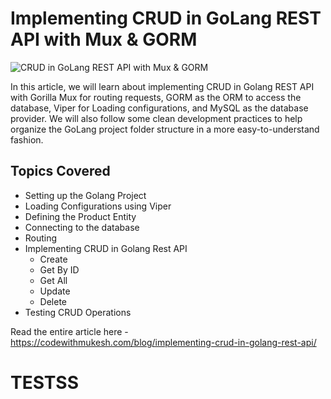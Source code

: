 # Implementing CRUD in GoLang REST API with Mux & GORM

![CRUD in GoLang REST API with Mux & GORM](https://codewithmukesh.com/wp-content/uploads/2022/03/CRUD-in-Golang-REST-API-with-Mux-GORM-Simple-Guide.png)

In this article, we will learn about implementing CRUD in Golang REST API with Gorilla Mux for routing requests, GORM as the ORM to access the database, Viper for Loading configurations, and MySQL as the database provider. We will also follow some clean development practices to help organize the GoLang project folder structure in a more easy-to-understand fashion.

## Topics Covered
- Setting up the Golang Project
- Loading Configurations using Viper
- Defining the Product Entity
- Connecting to the database
- Routing
- Implementing CRUD in Golang Rest API
	 - Create
	 - Get By ID
	 - Get All
	 - Update
	 - Delete
- Testing CRUD Operations

Read the entire article here - https://codewithmukesh.com/blog/implementing-crud-in-golang-rest-api/
# TESTSS

